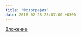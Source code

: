 ```yaml
---
title: "Фотография"
date: 2016-02-28 23:07:00 +0300
---
```



[Вложение](/assets/vk_photos/4/J4PujNsEZuI.jpg)
